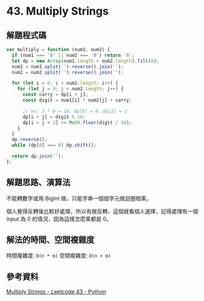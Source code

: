 # 43. Multiply Strings

## 解題程式碼

```javascript
var multiply = function (num1, num2) {
  if (num1 === '0' || num2 === '0') return '0';
  let dp = new Array(num1.length + num2.length).fill(0);
  num1 = num1.split('').reverse().join('');
  num2 = num2.split('').reverse().join('');

  for (let i = 0; i < num1.length; i++) {
    for (let j = 0; j < num2.length; j++) {
      const carry = dp[i + j];
      const digit = num1[i] * num2[j] + carry;

      // ex: 3 * 6 = 18，dp[0] = 8，dp[1] = 1
      dp[i + j] = digit % 10;
      dp[i + j + 1] += Math.floor(digit / 10);
    }
  }
  dp.reverse();
  while (dp[0] === 0) dp.shift();

  return dp.join('');
};
```

## 解題思路、演算法

不能轉數字或用 BigInt 做，只能字串一個個字元做迴圈相乘。

個人覺得反轉後比較好處理，所以有做反轉，這個就看個人選擇，記得處理有一個 input 為 0 的情況，因為這樣怎麼乘都是 0。

## 解法的時間、空間複雜度

時間複雜度: `O(n * m)`
空間複雜度: `O(n + m)`

## 參考資料

[Multiply Strings - Leetcode 43 - Python](https://youtu.be/1vZswirL8Y8)
